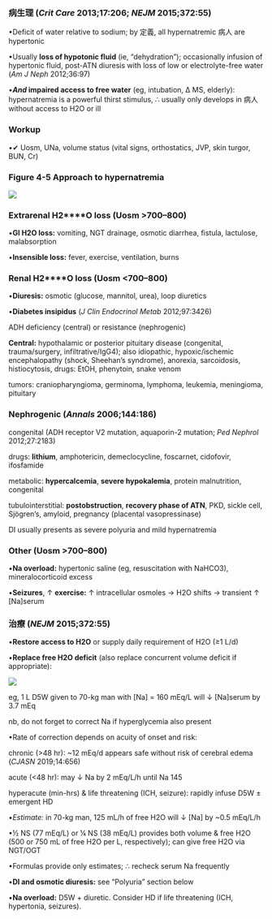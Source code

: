 ### 病生理 (_Crit Care_ 2013;17:206; _NEJM_ 2015;372:55)

•Deficit of water relative to sodium; by 定義, all hypernatremic 病人 are hypertonic

•Usually **loss of hypotonic fluid** (ie, “dehydration”); occasionally infusion of hypertonic fluid, post-ATN diuresis with loss of low or electrolyte-free water (_Am J Neph_ 2012;36:97)

•**_And_ impaired access to free water** (eg, intubation, Δ MS, elderly): hypernatremia is a powerful thirst stimulus, ∴ usually only develops in 病人 without access to H2O or ill

### Workup

•✔ Uosm, UNa, volume status (vital signs, orthostatics, JVP, skin turgor, BUN, Cr)

### Figure 4-5 Approach to hypernatremia
![](https://i.imgur.com/34hqp1o.png)
### Extrarenal H**2****O loss** (Uosm >700–800)

•**GI H2O loss:** vomiting, NGT drainage, osmotic diarrhea, fistula, lactulose, malabsorption

•**Insensible loss:** fever, exercise, ventilation, burns

### Renal H**2****O loss** (Uosm <700–800)

•**Diuresis:** osmotic (glucose, mannitol, urea), loop diuretics

•**Diabetes insipidus** (_J Clin Endocrinol Metab_ 2012;97:3426)

ADH deficiency (central) or resistance (nephrogenic)

**Central:** hypothalamic or posterior pituitary disease (congenital, trauma/surgery, infiltrative/IgG4); also idiopathic, hypoxic/ischemic encephalopathy (shock, Sheehan’s syndrome), anorexia, sarcoidosis, histiocytosis, drugs: EtOH, phenytoin, snake venom

tumors: craniopharyngioma, germinoma, lymphoma, leukemia, meningioma, pituitary

### Nephrogenic (_Annals_ 2006;144:186)

congenital (ADH receptor V2 mutation, aquaporin-2 mutation; _Ped Nephrol_ 2012;27:2183)

drugs: **lithium**, amphotericin, demeclocycline, foscarnet, cidofovir, ifosfamide

metabolic: **hypercalcemia**, **severe hypokalemia**, protein malnutrition, congenital

tubulointerstitial: **postobstruction**, **recovery phase of ATN**, PKD, sickle cell, Sjögren’s, amyloid, pregnancy (placental vasopressinase)

DI usually presents as severe polyuria and mild hypernatremia

### Other (Uosm >700–800)

•**Na overload:** hypertonic saline (eg, resuscitation with NaHCO3), mineralocorticoid excess

•**Seizures**, ↑ **exercise:** ↑ intracellular osmoles → H2O shifts → transient ↑ [Na]serum

### 治療 (_NEJM_ 2015;372:55)

•**Restore access to H****2****O** or supply daily requirement of H2O (≥1 L/d)

•**Replace free H****2****O deficit** (also replace concurrent volume deficit if appropriate):

![](https://i.imgur.com/MeaJTuf.png)

eg, 1 L D5W given to 70-kg man with [Na] = 160 mEq/L will ↓ [Na]serum by 3.7 mEq

nb, do not forget to correct Na if hyperglycemia also present

•Rate of correction depends on acuity of onset and risk:

chronic (>48 hr): ~12 mEq/d appears safe without risk of cerebral edema (_CJASN_ 2019;14:656)

acute (<48 hr): may ↓ Na by 2 mEq/L/h until Na 145

hyperacute (min-hrs) & life threatening (ICH, seizure): rapidly infuse D5W ± emergent HD

•_Estimate:_ in 70-kg man, 125 mL/h of free H2O will ↓ [Na] by ~0.5 mEq/L/h

•½ NS (77 mEq/L) or ¼ NS (38 mEq/L) provides both volume & free H2O (500 or 750 mL of free H2O per L, respectively); can give free H2O via NGT/OGT

•Formulas provide only estimates; ∴ recheck serum Na frequently

•**DI and osmotic diuresis:** see “Polyuria” section below

•**Na overload:** D5W + diuretic. Consider HD if life threatening (ICH, hypertonia, seizures).